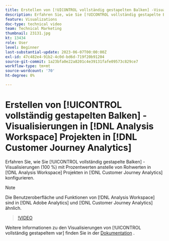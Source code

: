 ```yaml
---
title: Erstellen von [!UICONTROL vollständig gestapelten Balken] -Visualisierungen in [!DNL Analysis Workspace] Projekten
description: Erfahren Sie, wie Sie [!UICONTROL vollständig gestapelte Balken] -Visualisierungen mithilfe von Prozentwerten anstelle von Rohwerten in  [!DNL Analysis Workspace] Projekten in [!DNL Customer Journey Analytics] konfigurieren.
feature: Visualizations
doc-type: technical video
team: Technical Marketing
thumbnail: 23131.jpg
kt: 13434
role: User
level: Beginner
last-substantial-update: 2023-06-07T00:00:00Z
exl-id: 47c482e4-91b2-4c0d-bd6d-719f20b91204
source-git-commit: 1a23bfa0e22a8201c4e39131fafe09573c829ce7
workflow-type: tm+mt
source-wordcount: '70'
ht-degree: 0%

---
```


# Erstellen von [!UICONTROL vollständig gestapelten Balken] -Visualisierungen in [!DNL Analysis Workspace] Projekten in [!DNL Customer Journey Analytics]

Erfahren Sie, wie Sie [!UICONTROL vollständig gestapelte Balken] -Visualisierungen (100 %) mit Prozentwerten anstelle von Rohwerten in [!DNL Analysis Workspace] Projekten in [!DNL Customer Journey Analytics] konfigurieren.

>[!NOTE]
>
>Die Benutzeroberfläche und Funktionen von [!DNL Analysis Workspace] sind in [!DNL Adobe Analytics] und [!DNL Customer Journey Analytics] ähnlich.

>[!VIDEO](https://video.tv.adobe.com/v/23131/?quality=12&learn=on)

Weitere Informationen zu den Visualisierungen von [!UICONTROL vollständig gestapeltem var] finden Sie in der [Dokumentation](https://experienceleague.adobe.com/docs/analytics-platform/using/cja-workspace/visualizations/bar.html) .
